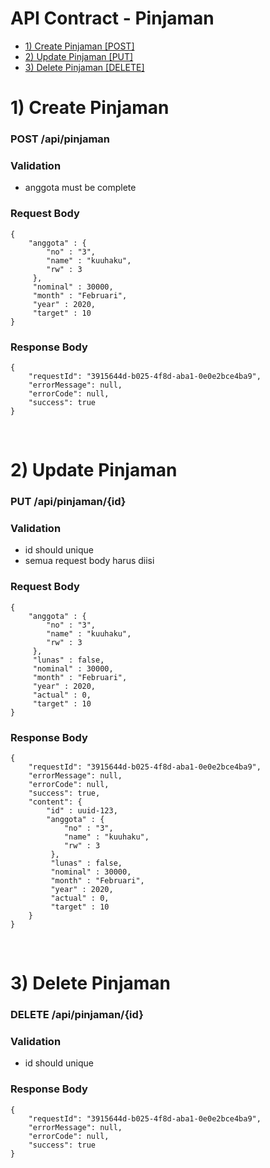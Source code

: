 # API Contract - Pinjaman
- [1) Create Pinjaman [POST]](#create)
- [2) Update Pinjaman [PUT]](#update)
- [3) Delete Pinjaman [DELETE]](#delete)

# 1) Create Pinjaman<a name="create"></a>
### POST /api/pinjaman

### Validation
- anggota must be complete

### Request Body

	{
		"anggota" : {
		    "no" : "3",
		    "name" : "kuuhaku",
		    "rw" : 3
		 },
		 "nominal" : 30000,
		 "month" : "Februari",
		 "year" : 2020,
		 "target" : 10
	}

### Response Body

	{
		"requestId": "3915644d-b025-4f8d-aba1-0e0e2bce4ba9",
		"errorMessage": null,
		"errorCode": null,
		"success": true
	}

<br>

# 2) Update Pinjaman<a name="update"></a>
### PUT /api/pinjaman/{id}

### Validation
- id should unique
- semua request body harus diisi

### Request Body

	{
		"anggota" : {
		    "no" : "3",
		    "name" : "kuuhaku",
		    "rw" : 3
		 },
		 "lunas" : false,
		 "nominal" : 30000,
		 "month" : "Februari",
		 "year" : 2020,
		 "actual" : 0,
		 "target" : 10
	}

### Response Body

	{
        "requestId": "3915644d-b025-4f8d-aba1-0e0e2bce4ba9",
        "errorMessage": null,
        "errorCode": null,
        "success": true,
        "content": {
            "id" : uuid-123,
            "anggota" : {
                "no" : "3",
                "name" : "kuuhaku",
                "rw" : 3
             },
             "lunas" : false,
             "nominal" : 30000,
             "month" : "Februari",
             "year" : 2020,
             "actual" : 0,
             "target" : 10
        }
    }

<br>

# 3) Delete Pinjaman<a name="delete"></a>
### DELETE /api/pinjaman/{id}

### Validation
- id should unique

### Response Body

	{
		"requestId": "3915644d-b025-4f8d-aba1-0e0e2bce4ba9",
		"errorMessage": null,
		"errorCode": null,
		"success": true
	}

<br>